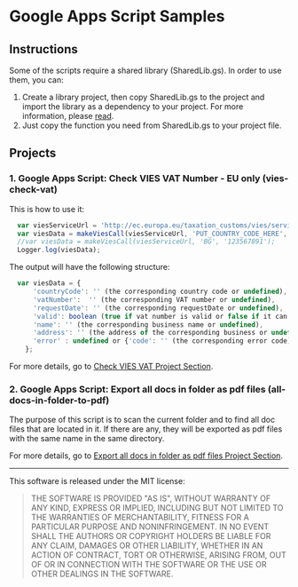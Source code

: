 # Google Apps Script Samples

## Instructions
Some of the scripts require a shared library (SharedLib.gs). In order to use them, you can:
1. Create a library project, then copy SharedLib.gs to the project and import the library as a dependency to your project. For more information, please [read](https://developers.google.com/apps-script/guides/libraries).
2. Just copy the function you need from SharedLib.gs to your project file.

## Projects

### 1. Google Apps Script: Check VIES VAT Number - EU only (vies-check-vat)
This is how to use it:
```javascript
  var viesServiceUrl = 'http://ec.europa.eu/taxation_customs/vies/services/checkVatTestService';
  var viesData = makeViesCall(viesServiceUrl, 'PUT_COUNTRY_CODE_HERE', 'PUT_VAT_NUMBER_HERE');
  //var viesData = makeViesCall(viesServiceUrl, 'BG', '123567891');
  Logger.log(viesData);
```
The output will have the following structure:
```javascript
  var viesData = {
      'countryCode': '' (the corresponding country code or undefined),
      'vatNumber':  '' (the corresponding VAT number or undefined),
      'requestDate': '' (the corresponding requestDate or undefined), 
      'valid': boolean (true if vat number is valid or false if it can not be found),
      'name': '' (the corresponding business name or undefined),
      'address': '' (the address of the corresponding business or undefined),,
      'error' : undefined or {'code': '' (the corresponding error code), 'message': '' (the corresponding message text)}
    };
```
For more details, go to [Check VIES VAT Project Section](/scripts/vies-check-vat).

### 2. Google Apps Script: Export all docs in folder as pdf files (all-docs-in-folder-to-pdf)

The purpose of this script is to scan the current folder and to find all doc files that are located in it. 
If there are any, they will be exported as pdf files with the same name in the same directory.

For more details, go to [Export all docs in folder as pdf files Project Section](/scripts/all-docs-in-folder-to-pdf).

-----------
This software is released under the MIT license:

>THE SOFTWARE IS PROVIDED "AS IS", WITHOUT WARRANTY OF ANY KIND, EXPRESS OR
>IMPLIED, INCLUDING BUT NOT LIMITED TO THE WARRANTIES OF MERCHANTABILITY,
>FITNESS FOR A PARTICULAR PURPOSE AND NONINFRINGEMENT. IN NO EVENT SHALL THE
>AUTHORS OR COPYRIGHT HOLDERS BE LIABLE FOR ANY CLAIM, DAMAGES OR OTHER
>LIABILITY, WHETHER IN AN ACTION OF CONTRACT, TORT OR OTHERWISE, ARISING FROM,
>OUT OF OR IN CONNECTION WITH THE SOFTWARE OR THE USE OR OTHER DEALINGS IN THE
>SOFTWARE.

